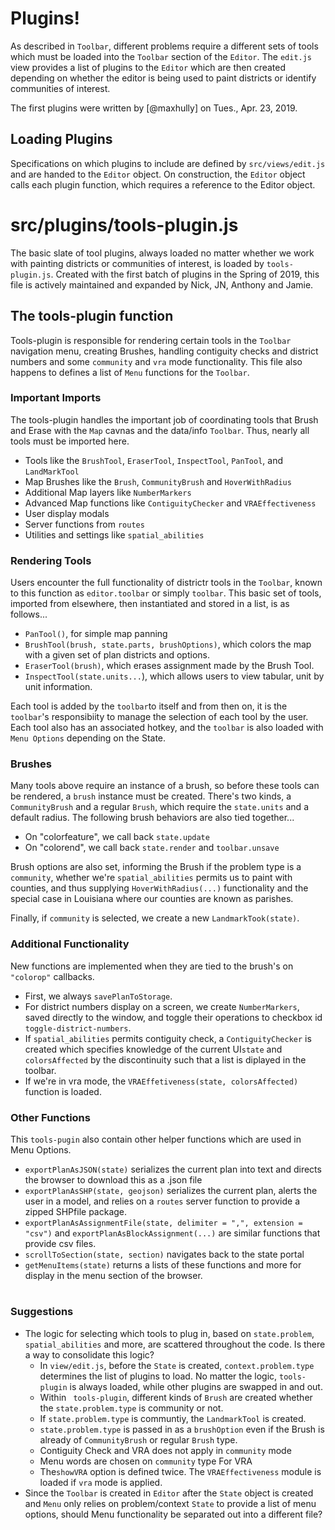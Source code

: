  # Plugins! 

As described in `Toolbar`, different problems require a different
sets of tools which must be loaded into the `Toolbar` section of the
 `Editor`. The `edit.js` view provides a list of plugins to the
 `Editor` which are then created depending on whether the editor
 is being used to paint districts or identify communities of interest.
 
The first plugins were written by [@maxhully] on Tues., Apr. 23, 2019.

## Loading Plugins

Specifications on which plugins to include are defined by 
`src/views/edit.js` and are handed to the `Editor` object. On construction,
the `Editor` object calls each plugin function, which requires a
reference to the Editor object.

# src/plugins/tools-plugin.js

The basic slate of tool plugins, always loaded no matter whether
we work with painting districts or communities of interest, is 
loaded by `tools-plugin.js`. Created with the first batch of 
plugins in the Spring of 2019, this file is actively maintained
and expanded by Nick, JN, Anthony and Jamie. 


## The tools-plugin function
Tools-plugin is responsible for rendering certain tools in the `Toolbar` navigation
menu, creating Brushes, handling contiguity checks and district numbers and some
`community` and `vra` mode functionality. This file also happens to defines a list
of `Menu` functions for the `Toolbar`. 

### Important Imports

The tools-plugin handles the important job of coordinating tools that
Brush and Erase with the `Map` cavnas and the data/info `Toolbar`.
Thus, nearly all tools must be imported here.
- Tools like the `BrushTool`, `EraserTool`, `InspectTool`, `PanTool`, and `LandMarkTool` 
- Map Brushes like the `Brush`, `CommunityBrush` and `HoverWithRadius`
- Additional Map layers like `NumberMarkers`
- Advanced Map functions like `ContiguityChecker` and `VRAEffectiveness`
- User display modals
- Server functions from `routes`
- Utilities and settings like `spatial_abilities`

### Rendering Tools

Users encounter the full functionality of districtr tools in the `Toolbar`,
known to this function as `editor.toolbar` or simply `toolbar`. This basic
set of tools, imported from elsewhere, then instantiated and stored in a
list, is as follows...

- `PanTool()`, for simple map panning
- `BrushTool(brush, state.parts, brushOptions)`, which colors the map with a
given set of plan districts and options.
- `EraserTool(brush)`, which erases assignment made by the Brush Tool.
- `InspectTool(state.units...`), which allows users to view tabular, 
unit by unit information. 

Each tool is added by the `toolbar`to itself and from then on, it is the
`toolbar`'s responsibiity to manage the selection of each tool by the user. 
Each tool also has an associated hotkey, and the `toolbar` is also loaded
with `Menu Options` depending on the State.

### Brushes

Many tools above require an instance of a brush, so before these tools
can be rendered, a `brush` instance must be created. There's two kinds, 
a `CommunityBrush` and a regular `Brush`, which require the `state.units`
and a default radius. The following brush behaviors are also tied together...
- On "colorfeature", we call back `state.update`
- On "colorend", we call back `state.render` and `toolbar.unsave`

Brush options are also set, informing the Brush if the problem type is
a `community`, whether we're `spatial_abilities` permits us to paint
with counties, and thus supplying `HoverWithRadius(...)` functionality
and the special case in Louisiana where our counties are known as parishes. 

Finally, if `community` is selected, we create a new `LandmarkTook(state)`.

### Additional Functionality

New functions are implemented when they are tied to the brush's on `"colorop"` callbacks.
- First, we always `savePlanToStorage`.
- For district numbers display on a screen, we create `NumberMarkers`, saved directly to the window,
and toggle their operations to checkbox id `toggle-district-numbers`. 
- If `spatial_abilities` permits contiguity check, a `ContiguityChecker` is created which specifies
knowledge of the current UI`state` and `colorsAffected` by the discontinuity such that a list is
diplayed in the toolbar. 
- If we're in vra mode, the `VRAEffetiveness(state, colorsAffected)` function is loaded. 

### Other Functions

This `tools-pugin` also contain other helper functions which are used in Menu Options.

- `exportPlanAsJSON(state)` serializes the current plan into text and directs the browser to download this as a .json file
- `exportPlanAsSHP(state, geojson)` serializes the current plan, alerts the user in a model, and relies on a `routes` server
function to provide a zipped SHPfile package.
- `exportPlanAsAssignmentFile(state, delimiter = ",", extension = "csv")` and `exportPlanAsBlockAssignment(...)` are similar
functions that provide csv files.
- `scrollToSection(state, section)` navigates back to the state portal
- `getMenuItems(state)` returns a lists of these functions and more for display in the menu section of the browser.

# #

### Suggestions

- The logic for selecting which tools to plug in, based on `state.problem`, `spatial_abilities` and more, are scattered throughout
the code. Is there a way to consolidate this logic?
  - In `view/edit.js`, before the `State` is created, `context.problem.type` determines the list of plugins to load. No matter the
 logic, `tools-plugin` is always loaded, while other plugins are swapped in and out.
  - Within ` tools-plugin`, different kinds of `Brush` are created whether the `state.problem.type` is community or not. 
  - If `state.problem.type` is communtiy, the `LandmarkTool` is created.
  - `state.problem.type` is passed in as a `brushOption` even if the Brush is already of `CommunityBrush` or regular `Brush` type.
  - Contiguity Check and VRA does not apply in `community` mode
  - Menu words are chosen on `community` type
  For VRA
   - The`showVRA` option is defined twice. The `VRAEffectiveness` module is loaded if `vra` mode is applied. 
- Since the `Toolbar` is created in `Editor` after the `State` object is created and `Menu` only relies on problem/context
`State` to provide a list of menu options, should Menu functionality be separated out into a different file?

